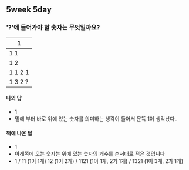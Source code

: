 ## 5week 5day

### '?'에 들어가야 할 숫자는 무엇일까요?

| 1       |
| ------- |
| 1 1     |
| 1 2     |
| 1 1 2 1 |
| 1 3 2 ? |



#### 나의 답

- 1
- 밑에 부터 바로 위에 있는 숫자를 의미하는 생각이 들어서 문뜩 1이 생각났다..

#### 책에 나온 답

- 1
- 아래쪽에 오는 숫자는 위에 있는 숫자의 개수를 순서대로 적은 것입니다
- 1 / 11 (1이 1개) 12 (1이 2개) / 1121 (1이 1개, 2가 1개) / 1321 (1이 3개, 2가 1개)
